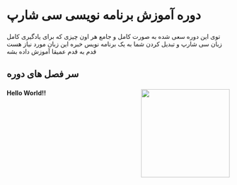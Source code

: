 <h1 align="left">دوره آموزش برنامه نویسی سی شارپ</h1>

###

<p align="left">توی این دوره سعی شده به صورت کامل و جامع هر اون چیزی که برای یادگیری کامل زبان سی شارپ و تبدیل کردن شما به یک برنامه نویس خبره این زبان مورد نیاز هست قدم به قدم عمیقا آموزش داده بشه</p>

###

<h2 align="left">سر فصل های دوره</h2>

###

<img align="right" height="200" src="https://i.imgflip.com/65efzo.gif"  />

###

<h4 align="left">Hello World!!</h4>

###
